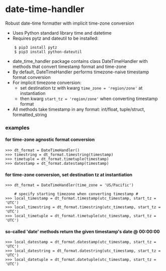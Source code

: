 # date-time-handler

Robust date-time formatter with implicit time-zone conversion 


- Uses Python standard library time and datetime
- Requires pytz and dateutil to be installed:
```
    $ pip3 install pytz
    $ pip3 install python-dateutil
```
- date_time_handler package contains class DateTimeHandler with methods that convert timestamp format and time-zone
- By default, DateTimeHandler performs timezone-naive timestamp format conversion
- For implicit timezone conversion:
    - set destination tz with kwarg ```time_zone = 'region/zone'``` at instantiation
    - then kwarg ```start_tz = 'region/zone'``` when converting timestamp format
- All methods take timestamp in any format: int/float, tuple/struct, formatted_string


### examples ###

#### for time-zone agnostic format conversion ####
```
>>> dt_format = DateTimeHandler()
>>> timestring = dt_format.timestring(timestamp)
>>> timetuple = dt_format.timetuple(timestamp)
>>> datestamp = dt_format.datestamp(timestamp)
```

#### for time-zone conversion, set destination tz at instantiation ####
```
>>> dt_format = DateTimeHandler(time_zone = 'US/Pacific')

    # specify starting timezone when converting timestamp #
>>> local_timestamp = dt_format.timestamp(utc_timestamp, start_tz = 'UTC')
>>> local_timestring = dt_format.timestring(utc_timestamp, start_tz = 'UTC')
>>> local_timetuple = dt_format.timetuple(utc_timestamp, start_tz = 'UTC')
```

#### so-called 'date' methods return the given timestamp's date @ 00:00:00 ####
```
>>> local_datestamp = dt_format.datestamp(utc_timestamp, start_tz = 'UTC')
>>> local_datestring = dt_format.datestring(utc_timestamp, start_tz = 'UTC')
>>> local_datetuple = dt_format.datetuple(utc_timestamp, start_tz = 'UTC')
```